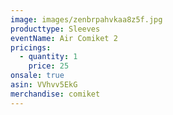```yaml
---
image: images/zenbrpahvkaa8z5f.jpg
producttype: Sleeves
eventName: Air Comiket 2
pricings:
  - quantity: 1
    price: 25
onsale: true
asin: VVhvv5EkG
merchandise: comiket
---
```

